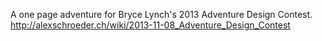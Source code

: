 A one page adventure for Bryce Lynch's 2013 Adventure Design Contest.
http://alexschroeder.ch/wiki/2013-11-08_Adventure_Design_Contest
